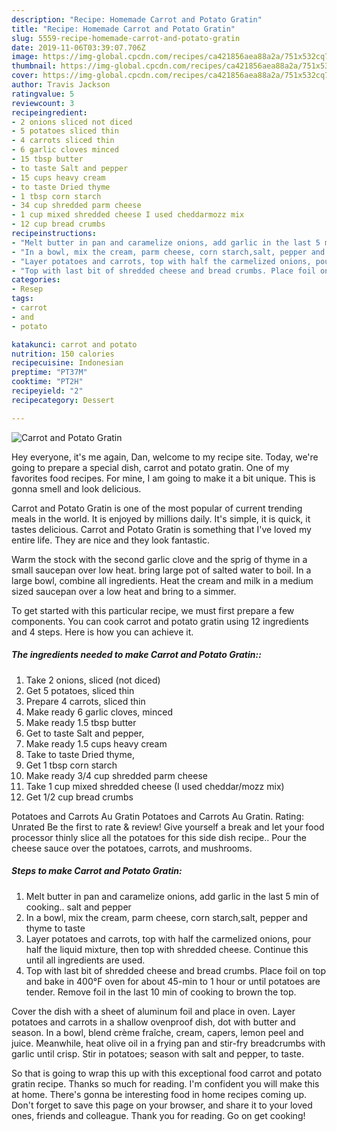 ```yaml
---
description: "Recipe: Homemade Carrot and Potato Gratin"
title: "Recipe: Homemade Carrot and Potato Gratin"
slug: 5559-recipe-homemade-carrot-and-potato-gratin
date: 2019-11-06T03:39:07.706Z
image: https://img-global.cpcdn.com/recipes/ca421856aea88a2a/751x532cq70/carrot-and-potato-gratin-recipe-main-photo.jpg
thumbnail: https://img-global.cpcdn.com/recipes/ca421856aea88a2a/751x532cq70/carrot-and-potato-gratin-recipe-main-photo.jpg
cover: https://img-global.cpcdn.com/recipes/ca421856aea88a2a/751x532cq70/carrot-and-potato-gratin-recipe-main-photo.jpg
author: Travis Jackson
ratingvalue: 5
reviewcount: 3
recipeingredient:
- 2 onions sliced not diced
- 5 potatoes sliced thin
- 4 carrots sliced thin
- 6 garlic cloves minced
- 15 tbsp butter
- to taste Salt and pepper
- 15 cups heavy cream
- to taste Dried thyme
- 1 tbsp corn starch
- 34 cup shredded parm cheese
- 1 cup mixed shredded cheese I used cheddarmozz mix
- 12 cup bread crumbs
recipeinstructions:
- "Melt butter in pan and caramelize onions, add garlic in the last 5 min of cooking.. salt and pepper"
- "In a bowl, mix the cream, parm cheese, corn starch,salt, pepper and thyme to taste"
- "Layer potatoes and carrots, top with half the carmelized onions, pour half the liquid mixture, then top with shredded cheese. Continue this until all ingredients are used."
- "Top with last bit of shredded cheese and bread crumbs. Place foil on top and bake in 400°F oven for about 45-min to 1 hour or until potatoes are tender. Remove foil in the last 10 min of cooking to brown the top."
categories:
- Resep
tags:
- carrot
- and
- potato

katakunci: carrot and potato
nutrition: 150 calories
recipecuisine: Indonesian
preptime: "PT37M"
cooktime: "PT2H"
recipeyield: "2"
recipecategory: Dessert

---
```



![Carrot and Potato Gratin](https://img-global.cpcdn.com/recipes/ca421856aea88a2a/751x532cq70/carrot-and-potato-gratin-recipe-main-photo.jpg)

Hey everyone, it's me again, Dan, welcome to my recipe site. Today, we're going to prepare a special dish, carrot and potato gratin. One of my favorites food recipes. For mine, I am going to make it a bit unique. This is gonna smell and look delicious.

Carrot and Potato Gratin is one of the most popular of current trending meals in the world. It is enjoyed by millions daily. It's simple, it is quick, it tastes delicious. Carrot and Potato Gratin is something that I've loved my entire life. They are nice and they look fantastic.

Warm the stock with the second garlic clove and the sprig of thyme in a small saucepan over low heat. bring large pot of salted water to boil. In a large bowl, combine all ingredients. Heat the cream and milk in a medium sized saucepan over a low heat and bring to a simmer.


To get started with this particular recipe, we must first prepare a few components. You can cook carrot and potato gratin using 12 ingredients and 4 steps. Here is how you can achieve it.

##### The ingredients needed to make Carrot and Potato Gratin::

1. Take 2 onions, sliced (not diced)
1. Get 5 potatoes, sliced thin
1. Prepare 4 carrots, sliced thin
1. Make ready 6 garlic cloves, minced
1. Make ready 1.5 tbsp butter
1. Get to taste Salt and pepper,
1. Make ready 1.5 cups heavy cream
1. Take to taste Dried thyme,
1. Get 1 tbsp corn starch
1. Make ready 3/4 cup shredded parm cheese
1. Take 1 cup mixed shredded cheese (I used cheddar/mozz mix)
1. Get 1/2 cup bread crumbs


Potatoes and Carrots Au Gratin Potatoes and Carrots Au Gratin. Rating: Unrated Be the first to rate &amp; review! Give yourself a break and let your food processor thinly slice all the potatoes for this side dish recipe.. Pour the cheese sauce over the potatoes, carrots, and mushrooms. 

##### Steps to make Carrot and Potato Gratin:

1. Melt butter in pan and caramelize onions, add garlic in the last 5 min of cooking.. salt and pepper
1. In a bowl, mix the cream, parm cheese, corn starch,salt, pepper and thyme to taste
1. Layer potatoes and carrots, top with half the carmelized onions, pour half the liquid mixture, then top with shredded cheese. Continue this until all ingredients are used.
1. Top with last bit of shredded cheese and bread crumbs. Place foil on top and bake in 400°F oven for about 45-min to 1 hour or until potatoes are tender. Remove foil in the last 10 min of cooking to brown the top.


Cover the dish with a sheet of aluminum foil and place in oven. Layer potatoes and carrots in a shallow ovenproof dish, dot with butter and season. In a bowl, blend crème fraîche, cream, capers, lemon peel and juice. Meanwhile, heat olive oil in a frying pan and stir-fry breadcrumbs with garlic until crisp. Stir in potatoes; season with salt and pepper, to taste. 

So that is going to wrap this up with this exceptional food carrot and potato gratin recipe. Thanks so much for reading. I'm confident you will make this at home. There's gonna be interesting food in home recipes coming up. Don't forget to save this page on your browser, and share it to your loved ones, friends and colleague. Thank you for reading. Go on get cooking!
